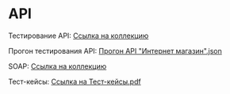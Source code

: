 # API

Тестирование API:
[Ссылка на коллекцию](https://www.postman.com/nikitos666/workspace/my-workspace/request/29637911-31e453ad-6cff-447e-827b-1fdd5f84fa24?action=share&source=copy-link&creator=29637911&active-environment=c37ec830-43b3-43e8-bdcf-22971be53108)

Прогон тестирования API: 
[Прогон API "Интернет магазин".json](https://github.com/user-attachments/files/20643410/DemoShopping.postman_test_run.json)

SOAP:
[Ссылка на коллекцию](https://www.postman.com/nikitos666/workspace/my-workspace/collection/29637911-f182d0f4-1643-406e-8c38-4d38cee2ad21?action=share&source=copy-link&creator=29637911)

Тест-кейсы: 
[Ссылка на Тест-кейсы.pdf](https://github.com/user-attachments/files/20646283/G10-Test%2Brun%2B2025_06_08.pdf)

